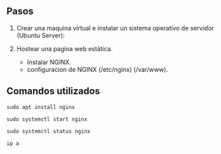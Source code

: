 ## Pasos
1. Crear una maquina virtual e instalar un sistema operativo de servidor (Ubuntu Server):

2. Hostear una pagina web estática.
   * Instalar NGINX.
   * configuracion de NGINX (/etc/nginx) (/var/www).


## Comandos utilizados
```
sudo apt install nginx

sudo systemctl start nginx

sudo systemctl status nginx

ip a
```
